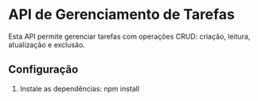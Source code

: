 # API de Gerenciamento de Tarefas

Esta API permite gerenciar tarefas com operações CRUD: criação, leitura, atualização e exclusão.

## Configuração

1. Instale as dependências:
   npm install
## 
